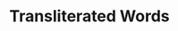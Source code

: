 ---
word: "true"

title: "Transliterated Words"

categories: ['']

tags: ['Transliterated', 'Words']

arwords: 'كلمات أجنبية مكتوبة باللغة العربية'

arexps: []

enwords: ['Transliterated Words']

enexps: []

arlexicons: 'ك'

enlexicons: 'T'

authors: ['Ruqayya Roshdy']

translators: ['']

citations: 'مقدمة في حوسبة اللغة العربية'

sources: 'مركز الملك عبدالله بن عبدالعزيز الدولي لخدمة اللغة العربية'

slug: ""
---